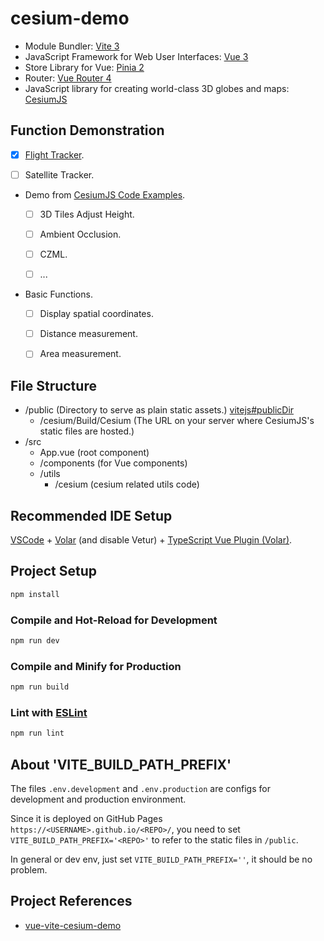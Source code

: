 # cesium-demo

- Module Bundler: [Vite 3](https://vitejs.dev/)
- JavaScript Framework for Web User Interfaces: [Vue 3](https://vuejs.org/)
- Store Library for Vue: [Pinia 2](https://pinia.vuejs.org/)
- Router: [Vue Router 4](https://router.vuejs.org/)
- JavaScript library for creating world-class 3D globes and maps: [CesiumJS](https://cesium.com/learn/cesiumjs-learn/)

## Function Demonstration

- [x] [Flight Tracker](https://cesium.com/learn/cesiumjs-learn/cesiumjs-flight-tracker/).

- [ ] Satellite Tracker.

- Demo from [CesiumJS Code Examples](https://sandcastle.cesium.com/).

  - [ ] 3D Tiles Adjust Height.

  - [ ] Ambient Occlusion.

  - [ ] CZML.

  - [ ] ...

- Basic Functions.
  - [ ] Display spatial coordinates.

  - [ ] Distance measurement.

  - [ ] Area measurement.

## File Structure

- /public (Directory to serve as plain static assets.) [vitejs#publicDir](https://vitejs.dev/config/shared-options.html#publicdir)
  - /cesium/Build/Cesium (The URL on your server where CesiumJS's static files are hosted.)
- /src
  - App.vue (root component)
  - /components (for Vue components)
  - /utils
    - /cesium (cesium related utils code)

## Recommended IDE Setup

[VSCode](https://code.visualstudio.com/) + [Volar](https://marketplace.visualstudio.com/items?itemName=Vue.volar) (and disable Vetur) + [TypeScript Vue Plugin (Volar)](https://marketplace.visualstudio.com/items?itemName=Vue.vscode-typescript-vue-plugin).


## Project Setup

```sh
npm install
```

### Compile and Hot-Reload for Development

```sh
npm run dev
```

### Compile and Minify for Production

```sh
npm run build
```

### Lint with [ESLint](https://eslint.org/)

```sh
npm run lint
```

## About 'VITE_BUILD_PATH_PREFIX'

The files `.env.development` and `.env.production` are configs for development and production environment.

Since it is deployed on GitHub Pages `https://<USERNAME>.github.io/<REPO>/`, you need to set `VITE_BUILD_PATH_PREFIX='<REPO>'` to refer to the static files in `/public`.

In general or dev env, just set `VITE_BUILD_PATH_PREFIX=''`, it should be no problem.

## Project References

- [vue-vite-cesium-demo](https://github.com/lihanqiang/vue-vite-cesium-demo)